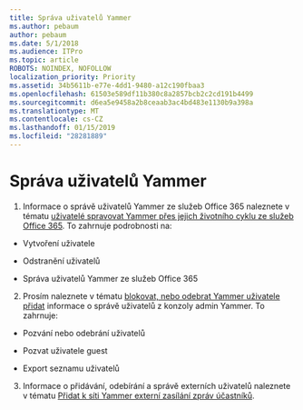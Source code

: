 ```yaml
---
title: Správa uživatelů Yammer
ms.author: pebaum
author: pebaum
ms.date: 5/1/2018
ms.audience: ITPro
ms.topic: article
ROBOTS: NOINDEX, NOFOLLOW
localization_priority: Priority
ms.assetid: 34b5611b-e77e-4dd1-9480-a12c190fbaa3
ms.openlocfilehash: 61503e589df11b380c8a2857bcb2c2cd191b4499
ms.sourcegitcommit: d6ea5e9458a2b8ceaab3ac4bd483e1130b9a398a
ms.translationtype: MT
ms.contentlocale: cs-CZ
ms.lasthandoff: 01/15/2019
ms.locfileid: "28281889"
---
```

# <a name="managing-yammer-users"></a>Správa uživatelů Yammer

1. Informace o správě uživatelů Yammer ze služeb Office 365 naleznete v tématu [uživatelé spravovat Yammer přes jejich životního cyklu ze služeb Office 365](https://support.office.com/article/6c4c8fff-6444-404a-bffc-f9da0bcc3039). To zahrnuje podrobnosti na:
    
  - Vytvoření uživatele
    
  - Odstranění uživatelů
    
  - Správa uživatelů Yammer ze služeb Office 365
    
2. Prosím naleznete v tématu [blokovat, nebo odebrat Yammer uživatele přidat](http://alchemyportal.azurewebsites.net/Rule/ManageYammer%20users%20across%20their%20lifecycle%20from%20Office%20365) informace o správě uživatelů z konzoly admin Yammer. To zahrnuje: 
    
  - Pozvání nebo odebrání uživatelů
    
  - Pozvat uživatele guest
    
  - Export seznamu uživatelů
    
3. Informace o přidávání, odebírání a správě externích uživatelů naleznete v tématu [Přidat k síti Yammer externí zasílání zpráv účastníků](https://support.office.com/article/423653bb-86b2-4eac-9d7e-dca121f7c16c).
    

